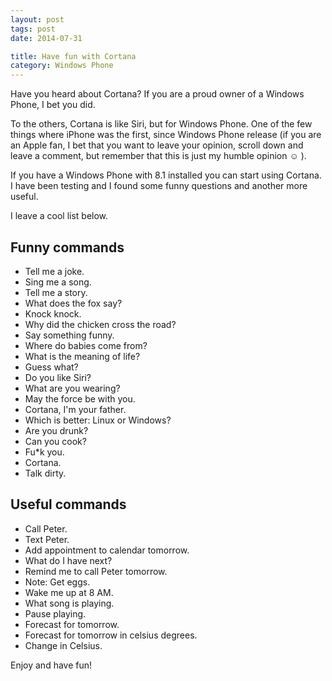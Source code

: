 ```yaml
---
layout: post
tags: post
date: 2014-07-31

title: Have fun with Cortana
category: Windows Phone
---
```


Have you heard about Cortana? If you are a proud owner of a Windows Phone, I bet you did.

To the others, Cortana is like Siri, but for Windows Phone. One of the few things where iPhone was the first, since Windows Phone release (if you are an Apple fan, I bet that you want to leave your opinion, scroll down and leave a comment, but remember that this is just my humble opinion &#9786; ).

If you have a Windows Phone with 8.1 installed you can start using Cortana. I have been testing and I found some funny questions and another more useful.

I leave a cool list below.

## Funny commands

- Tell me a joke.
- Sing me a song.
- Tell me a story.
- What does the fox say?
- Knock knock.
- Why did the chicken cross the road?
- Say something funny.
- Where do babies come from?
- What is the meaning of life?
- Guess what?
- Do you like Siri?
- What are you wearing?
- May the force be with you.
- Cortana, I'm your father.
- Which is better: Linux or Windows?
- Are you drunk?
- Can you cook?
- Fu\*k you.
- Cortana.
- Talk dirty.

## Useful commands

- Call Peter.
- Text Peter.
- Add appointment to calendar tomorrow.
- What do I have next?
- Remind me to call Peter tomorrow.
- Note: Get eggs.
- Wake me up at 8 AM.
- What song is playing.
- Pause playing.
- Forecast for tomorrow.
- Forecast for tomorrow in celsius degrees.
- Change in Celsius.

Enjoy and have fun!
